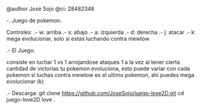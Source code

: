 @author José Sojo
@ci: 28482348

-. Juego de pokemon.

Controles: 
        .- w: arriba
        .- s: abajo
        .- a: izquierda
        .- d: derecha
        .- j: atacar
        .- k: mega evolucionar, solo si estas luchando contra mewtow

.- El Juego.

consiste en luchar 1 vs 1 arrojandose ataques 1 a la vez
al tener cierta cantidad de victorias tu pokemon evoluciona, esto puede variar con cada pokemon
si luchas contra mewtow es el ultimo pokemon, ahí puedes mega evolucionar (k)

.- Descarga:
git clone https://github.com/JoseSojo/juego-love2D.git
cd juego-love2D
love .
